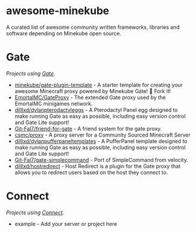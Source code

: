 # awesome-minekube
A curated list of awesome community written frameworks, libraries and software depending on Minekube open source.

# Gate

_Projects using [Gate](https://gate.minekube.com/)._

- [minekube/gate-plugin-template](https://github.com/minekube/gate-plugin-template) - A starter template for creating your awesome Minecraft proxy powered by Minekube Gate! 🚀 Fork it!
- [EmortalMC/GateProxy](https://github.com/EmortalMC/GateProxy) - The extended Gate proxy used by the EmortalMC minigames network.
- [dilllxd/dylanpterodactyleggs](https://github.com/dilllxd/dylanpterodactyleggs/tree/main/minecraft/gate) - A Pterodactyl Panel egg designed to make running Gate as easy as possible, including easy version control and Gate Lite support!
- [Git-Fal7/friend-for-gate](https://github.com/Git-Fal7/friend-for-gate) - A friend system for the gate proxy.
- [csmc/proxy](https://github.com/community-sourced-minecraft/proxy) - A proxy server for a Community Sourced Minecraft Server
- [dilllxd/dylanpufferpaneltemplates](https://github.com/dilllxd/dylanpufferpaneltemplates/tree/main/minecraft/gate) - A PufferPanel template designed to make running Gate as easy as possible, including easy version control and Gate Lite support!
- [Git-Fal7/gate-simplecommand](https://github.com/Git-Fal7/gate-simplecommand) -  Port of SimpleCommand from velocity.
- [dilllxd/hostredirect](https://github.com/dilllxd/hostredirect) - Host Redirect is a plugin for the Gate proxy that allows you to redirect users based on the host they connect to.

# Connect

_Projects using [Connect](https://connect.minekube.com/)._

- example - Add your server or project here
